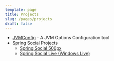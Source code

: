 ```yaml
---
template: page
title: Projects
slug: /pages/projects
draft: false
---
```

* [JVMConfig](http://jvmconfig.in) - A JVM Options Configuration tool
* Spring Social Projects
  * [Spring Social 500px](https://github.com/sachin-handiekar/spring-social-500px)
  * [Spring Social Live (Windows Live)](https://github.com/sachin-handiekar/spring-social-live)
